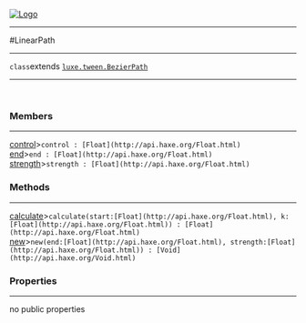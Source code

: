 
[![Logo](../../../images/logo.png)](../../../api/index.html)

---



#LinearPath



---

`class`extends <code><span>[luxe.tween.BezierPath]()</span></code>
<span class="meta">

</span>


---

&nbsp;
&nbsp;

<h3>Members</h3> <hr/><span class="member apipage">
            <a name="control"><a class="lift" href="#control">control</a></a><a title="inherited from luxe.tween.BezierPath" class="tooltip inherited">&gt;</a><code class="signature apipage">control : [Float](http://api.haxe.org/Float.html)</code><br/></span>
        <span class="small_desc_flat"></span><span class="member apipage">
            <a name="end"><a class="lift" href="#end">end</a></a><a title="inherited from luxe.tween.BezierPath" class="tooltip inherited">&gt;</a><code class="signature apipage">end : [Float](http://api.haxe.org/Float.html)</code><br/></span>
        <span class="small_desc_flat"></span><span class="member apipage">
            <a name="strength"><a class="lift" href="#strength">strength</a></a><a title="inherited from luxe.tween.BezierPath" class="tooltip inherited">&gt;</a><code class="signature apipage">strength : [Float](http://api.haxe.org/Float.html)</code><br/></span>
        <span class="small_desc_flat"></span>

<h3>Methods</h3> <hr/><span class="method apipage">
            <a name="calculate"><a class="lift" href="#calculate">calculate</a></a><a title="inherited from luxe.tween.BezierPath" class="tooltip inherited">&gt;</a><code class="signature apipage">calculate(start:<span>[Float](http://api.haxe.org/Float.html)</span>, k:<span>[Float](http://api.haxe.org/Float.html)</span>) : [Float](http://api.haxe.org/Float.html)</code><br/><span class="small_desc_flat"></span>
        </span>
    <span class="method apipage">
            <a name="new"><a class="lift" href="#new">new</a></a><a title="inherited from luxe.tween.BezierPath" class="tooltip inherited">&gt;</a><code class="signature apipage">new(end:<span>[Float](http://api.haxe.org/Float.html)</span>, strength:<span>[Float](http://api.haxe.org/Float.html)</span>) : [Void](http://api.haxe.org/Void.html)</code><br/><span class="small_desc_flat"></span>
        </span>
    

<h3>Properties</h3> <hr/>no public properties

&nbsp;
&nbsp;
&nbsp;